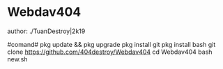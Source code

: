 # Webdav404
author: ./TuanDestroy|2k19

#comand#
pkg update && pkg upgrade
pkg install git
pkg install bash
git clone https://github.com/404destroy/Webdav404
cd Webdav404
bash new.sh
